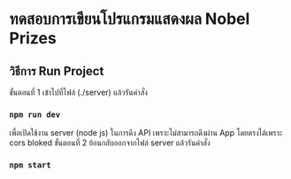 # ทดสอบการเขียนโปรแกรมแสดงผล Nobel Prizes 

## วิธีการ Run Project
ขั้นตอนที่ 1 เข้าไปที่ไฟล์ (./server) แล้วรันคำสั่ง 
### `npm run dev`
เพื่อเปิดใช้งาน server (node js) ในการดึง API เพราะไม่สามารถดึงผ่าน App โดยตรงได้เพราะ cors bloked
ขั้นตอนที่ 2 ย้อนกลับออกจากไฟล์ server แล้วรันคำสั่ง 
### `npm start`



